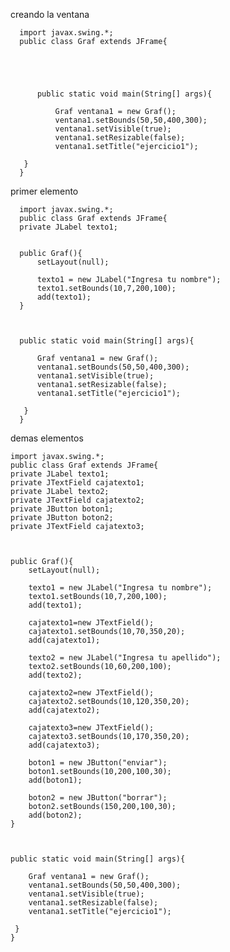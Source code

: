 creando la ventana

      import javax.swing.*;  
      public class Graf extends JFrame{  
          
      
      
        
      
          public static void main(String[] args){
            
              Graf ventana1 = new Graf();
              ventana1.setBounds(50,50,400,300); 
              ventana1.setVisible(true);
              ventana1.setResizable(false);
              ventana1.setTitle("ejercicio1");  
          
       }
      }

primer elemento

      import javax.swing.*;  
      public class Graf extends JFrame{  
      private JLabel texto1;


      public Graf(){
          setLayout(null);
  
          texto1 = new JLabel("Ingresa tu nombre");
          texto1.setBounds(10,7,200,100);
          add(texto1);
      }

  

      public static void main(String[] args){
        
          Graf ventana1 = new Graf();
          ventana1.setBounds(50,50,400,300); 
          ventana1.setVisible(true);
          ventana1.setResizable(false);
          ventana1.setTitle("ejercicio1");  
      
       }
      }

demas elementos
    
    import javax.swing.*;  
    public class Graf extends JFrame{  
    private JLabel texto1;
    private JTextField cajatexto1;
    private JLabel texto2;
    private JTextField cajatexto2;
    private JButton boton1;
    private JButton boton2;
    private JTextField cajatexto3;
 


    public Graf(){
        setLayout(null);

        texto1 = new JLabel("Ingresa tu nombre");
        texto1.setBounds(10,7,200,100);
        add(texto1);

        cajatexto1=new JTextField();
        cajatexto1.setBounds(10,70,350,20);
        add(cajatexto1);

        texto2 = new JLabel("Ingresa tu apellido");
        texto2.setBounds(10,60,200,100);
        add(texto2);

        cajatexto2=new JTextField();
        cajatexto2.setBounds(10,120,350,20);
        add(cajatexto2);

        cajatexto3=new JTextField();
        cajatexto3.setBounds(10,170,350,20);
        add(cajatexto3);

        boton1 = new JButton("enviar");
        boton1.setBounds(10,200,100,30);
        add(boton1);

        boton2 = new JButton("borrar");
        boton2.setBounds(150,200,100,30);
        add(boton2);
    }

  

    public static void main(String[] args){
      
        Graf ventana1 = new Graf();
        ventana1.setBounds(50,50,400,300); 
        ventana1.setVisible(true);
        ventana1.setResizable(false);
        ventana1.setTitle("ejercicio1");  
        
     }
    }

